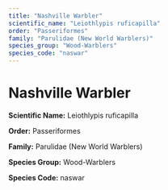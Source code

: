 ```yaml
---
title: "Nashville Warbler"
scientific_name: "Leiothlypis ruficapilla"
order: "Passeriformes"
family: "Parulidae (New World Warblers)"
species_group: "Wood-Warblers"
species_code: "naswar"
---
```


# Nashville Warbler

**Scientific Name:** Leiothlypis ruficapilla

**Order:** Passeriformes

**Family:** Parulidae (New World Warblers)

**Species Group:** Wood-Warblers

**Species Code:** naswar
